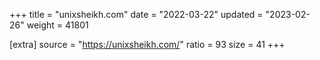 +++
title = "unixsheikh.com"
date = "2022-03-22"
updated = "2023-02-26"
weight = 41801

[extra]
source = "https://unixsheikh.com/"
ratio = 93
size = 41
+++
